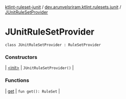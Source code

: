 [ktlint-ruleset-junit](../../index.md) / [dev.arunvelsriram.ktlint.rulesets.junit](../index.md) / [JUnitRuleSetProvider](./index.md)

# JUnitRuleSetProvider

`class JUnitRuleSetProvider : RuleSetProvider`

### Constructors

| [&lt;init&gt;](-init-.md) | `JUnitRuleSetProvider()` |

### Functions

| [get](get.md) | `fun get(): RuleSet` |

